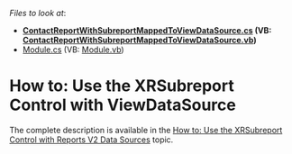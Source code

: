 <!-- default file list -->
*Files to look at*:

* **[ContactReportWithSubreportMappedToViewDataSource.cs](./CS/SubReportExample.Module/ContactReportWithSubreportMappedToViewDataSource.cs) (VB: [ContactReportWithSubreportMappedToViewDataSource.vb](./VB/SubReportExample.Module/ContactReportWithSubreportMappedToViewDataSource.vb))**
* [Module.cs](./CS/SubReportExample.Module/Module.cs) (VB: [Module.vb](./VB/SubReportExample.Module/Module.vb))
<!-- default file list end -->
# How to: Use the XRSubreport Control with ViewDataSource


The complete description is available in the <a href="https://help.devexpress.com/#Xaf/CustomDocument3611">How to: Use the XRSubreport Control with Reports V2 Data Sources</a> topic.

<br/>


